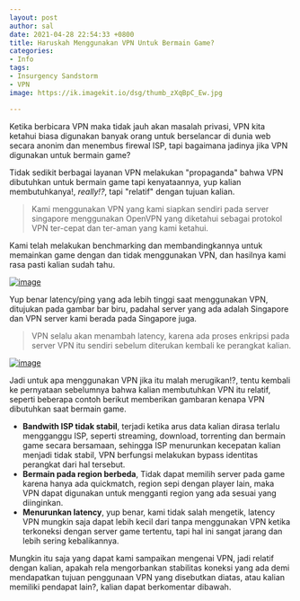 ```yaml
---
layout: post
author: sal
date: 2021-04-28 22:54:33 +0800
title: Haruskah Menggunakan VPN Untuk Bermain Game?
categories:
- Info
tags:
- Insurgency Sandstorm
- VPN
image: https://ik.imagekit.io/dsg/thumb_zXqBpC_Ew.jpg

---
```

Ketika berbicara VPN maka tidak jauh akan masalah privasi, VPN kita ketahui biasa digunakan banyak orang untuk berselancar di dunia web secara anonim dan menembus firewal ISP, tapi bagaimana jadinya jika VPN digunakan untuk bermain game?

Tidak sedikit berbagai layanan VPN melakukan "propaganda" bahwa VPN dibutuhkan untuk bermain game tapi kenyataannya, yup kalian membutuhkanya!, _really!?_, tapi "relatif" dengan tujuan kalian.

> Kami menggunakan VPN yang kami siapkan sendiri pada server singapore menggunakan OpenVPN yang diketahui sebagai protokol VPN ter-cepat dan ter-aman yang kami ketahui.

Kami telah melakukan benchmarking dan membandingkannya untuk memainkan game dengan dan tidak menggunakan VPN, dan hasilnya kami rasa pasti kalian sudah tahu.

<a href="https://ik.imagekit.io/dsg/benchmark_JQJ1Y557z.jpg" class="glightbox">
<img src="https://ik.imagekit.io/dsg/benchmark_JQJ1Y557z.jpg" alt="image" />
</a>

Yup benar latency/ping yang ada lebih tinggi saat menggunakan VPN, ditujukan pada gambar bar biru, padahal server yang ada adalah Singapore dan VPN server kami berada pada Singapore juga.

> VPN selalu akan menambah latency, karena ada proses enkripsi pada server VPN itu sendiri sebelum diterukan kembali ke perangkat kalian.

<a href="https://ik.imagekit.io/dsg/vpn-gif_h8itUeOx73Y.gif" class="glightbox">
<img src="https://ik.imagekit.io/dsg/vpn-gif_h8itUeOx73Y.gif" alt="image" />
</a>

Jadi untuk apa menggunakan VPN jika itu malah merugikan!?, tentu kembali ke pernyataan sebelumnya bahwa kalian membutuhkan VPN itu relatif, seperti beberapa contoh berikut memberikan gambaran kenapa VPN dibutuhkan saat bermain game.

* **Bandwith ISP tidak stabil**, terjadi ketika arus data kalian dirasa terlalu mengganggu ISP, seperti streaming, download, torrenting dan bermain game secara bersamaan, sehingga ISP menurunkan kecepatan kalian menjadi tidak stabil, VPN berfungsi melakukan bypass identitas perangkat dari hal tersebut.
* **Bermain pada region berbeda**, Tidak dapat memilih server pada game karena hanya ada quickmatch, region sepi dengan player lain, maka VPN dapat digunakan untuk mengganti region yang ada sesuai yang diinginkan.
* **Menurunkan latency**, yup benar, kami tidak salah mengetik, latency VPN mungkin saja dapat lebih kecil dari tanpa menggunakan VPN ketika terkoneksi dengan server game tertentu, tapi hal ini sangat jarang dan lebih sering kebalikannya.

Mungkin itu saja yang dapat kami sampaikan mengenai VPN, jadi relatif dengan kalian, apakah rela mengorbankan stabilitas koneksi yang ada demi mendapatkan tujuan penggunaan VPN yang disebutkan diatas, atau kalian memiliki pendapat lain?, kalian dapat berkomentar dibawah.